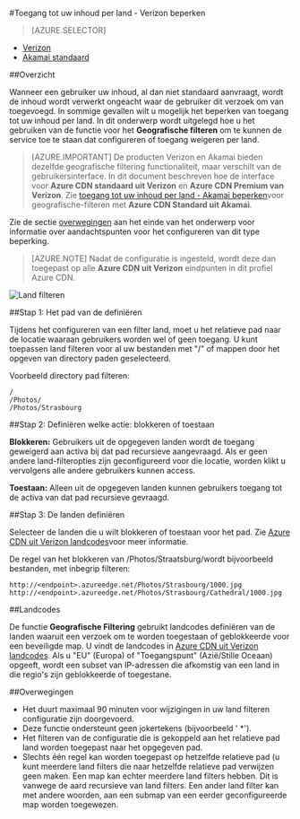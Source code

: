 <properties
    pageTitle="Het beperken van toegang tot de inhoud van uw Azure CDN per land | Microsoft Azure"
    description="Informatie over het beperken van toegang tot uw Azure CDN-inhoud met de functie geografische filteren."
    services="cdn"
    documentationCenter=""
    authors="camsoper, rli"
    manager="erikre"
    editor=""/>

<tags
    ms.service="cdn"
    ms.workload="tbd"
    ms.tgt_pltfrm="na"
    ms.devlang="na"
    ms.topic="article"
    ms.date="10/13/2016"
    ms.author="casoper"/>

#<a name="restrict-access-to-your-content-by-country---verizon"></a>Toegang tot uw inhoud per land - Verizon beperken

> [AZURE.SELECTOR]
- [Verizon](cdn-restrict-access-by-country.md)
- [Akamai standaard](cdn-restrict-access-by-country-akamai.md)

##<a name="overview"></a>Overzicht

Wanneer een gebruiker uw inhoud, al dan niet standaard aanvraagt, wordt de inhoud wordt verwerkt ongeacht waar de gebruiker dit verzoek om van toegevoegd. In sommige gevallen wilt u mogelijk het beperken van toegang tot uw inhoud per land. In dit onderwerp wordt uitgelegd hoe u het gebruiken van de functie voor het **Geografische filteren** om te kunnen de service toe te staan dat configureren of toegang weigeren per land.

> [AZURE.IMPORTANT] De producten Verizon en Akamai bieden dezelfde geografische filtering functionaliteit, maar verschilt van de gebruikersinterface. In dit document beschreven hoe de interface voor **Azure CDN standaard uit Verizon** en **Azure CDN Premium van Verizon**. Zie [toegang tot uw inhoud per land - Akamai beperken](cdn-restrict-access-by-country-akamai.md)voor geografische-filteren met **Azure CDN Standard uit Akamai**.

Zie de sectie [overwegingen](cdn-restrict-access-by-country.md#considerations) aan het einde van het onderwerp voor informatie over aandachtspunten voor het configureren van dit type beperking.  

>[AZURE.NOTE] Nadat de configuratie is ingesteld, wordt deze dan toegepast op alle **Azure CDN uit Verizon** eindpunten in dit profiel Azure CDN.

![Land filteren](./media/cdn-filtering/cdn-country-filtering.png)

##<a name="step-1-define-the-directory-path"></a>Stap 1: Het pad van de definiëren

Tijdens het configureren van een filter land, moet u het relatieve pad naar de locatie waaraan gebruikers worden wel of geen toegang. U kunt toepassen land filteren voor al uw bestanden met "/" of mappen door het opgeven van directory paden geselecteerd.

Voorbeeld directory pad filteren:

    /                                 
    /Photos/
    /Photos/Strasbourg

##<a name="step-2-define-the-action-block-or-allow"></a>Stap 2: Definiëren welke actie: blokkeren of toestaan

**Blokkeren:** Gebruikers uit de opgegeven landen wordt de toegang geweigerd aan activa bij dat pad recursieve aangevraagd. Als er geen andere land-filteropties zijn geconfigureerd voor die locatie, worden klikt u vervolgens alle andere gebruikers kunnen access.

**Toestaan:** Alleen uit de opgegeven landen kunnen gebruikers toegang tot de activa van dat pad recursieve gevraagd.

##<a name="step-3-define-the-countries"></a>Stap 3: De landen definiëren

Selecteer de landen die u wilt blokkeren of toestaan voor het pad. Zie [Azure CDN uit Verizon landcodes](https://msdn.microsoft.com/library/mt761717.aspx)voor meer informatie.

De regel van het blokkeren van /Photos/Straatsburg/wordt bijvoorbeeld bestanden, met inbegrip filteren:

    http://<endpoint>.azureedge.net/Photos/Strasbourg/1000.jpg
    http://<endpoint>.azureedge.net/Photos/Strasbourg/Cathedral/1000.jpg


##<a name="country-codes"></a>Landcodes

De functie **Geografische Filtering** gebruikt landcodes definiëren van de landen waaruit een verzoek om te worden toegestaan of geblokkeerde voor een beveiligde map. U vindt de landcodes in [Azure CDN uit Verizon landcodes](https://msdn.microsoft.com/library/mt761717.aspx). Als u "EU" (Europa) of "Toegangspunt" (Azië/Stille Oceaan) opgeeft, wordt een subset van IP-adressen die afkomstig van een land in die regio's zijn geblokkeerde of toegestane.


##<a id="considerations"></a>Overwegingen

- Het duurt maximaal 90 minuten voor wijzigingen in uw land filteren configuratie zijn doorgevoerd.
- Deze functie ondersteunt geen jokertekens (bijvoorbeeld ' *').
- Het filteren van de configuratie die is gekoppeld aan het relatieve pad land worden toegepast naar het opgegeven pad.
- Slechts één regel kan worden toegepast op hetzelfde relatieve pad (u kunt meerdere land filters die naar hetzelfde relatieve pad verwijzen geen maken. Een map kan echter meerdere land filters hebben. Dit is vanwege de aard recursieve van land filters. Een ander land filter kan met andere woorden, aan een submap van een eerder geconfigureerde map worden toegewezen.
